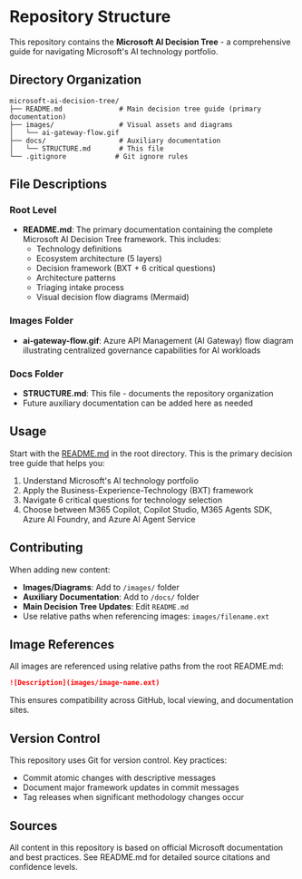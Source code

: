 # Repository Structure

This repository contains the **Microsoft AI Decision Tree** - a comprehensive guide for navigating Microsoft's AI technology portfolio.

## Directory Organization

```
microsoft-ai-decision-tree/
├── README.md              # Main decision tree guide (primary documentation)
├── images/                # Visual assets and diagrams
│   └── ai-gateway-flow.gif
├── docs/                  # Auxiliary documentation
│   └── STRUCTURE.md       # This file
└── .gitignore            # Git ignore rules
```

## File Descriptions

### Root Level

- **README.md**: The primary documentation containing the complete Microsoft AI Decision Tree framework. This includes:
  - Technology definitions
  - Ecosystem architecture (5 layers)
  - Decision framework (BXT + 6 critical questions)
  - Architecture patterns
  - Triaging intake process
  - Visual decision flow diagrams (Mermaid)

### Images Folder

- **ai-gateway-flow.gif**: Azure API Management (AI Gateway) flow diagram illustrating centralized governance capabilities for AI workloads

### Docs Folder

- **STRUCTURE.md**: This file - documents the repository organization
- Future auxiliary documentation can be added here as needed

## Usage

Start with the [README.md](../README.md) in the root directory. This is the primary decision tree guide that helps you:

1. Understand Microsoft's AI technology portfolio
2. Apply the Business-Experience-Technology (BXT) framework
3. Navigate 6 critical questions for technology selection
4. Choose between M365 Copilot, Copilot Studio, M365 Agents SDK, Azure AI Foundry, and Azure AI Agent Service

## Contributing

When adding new content:

- **Images/Diagrams**: Add to `/images/` folder
- **Auxiliary Documentation**: Add to `/docs/` folder
- **Main Decision Tree Updates**: Edit `README.md`
- Use relative paths when referencing images: `images/filename.ext`

## Image References

All images are referenced using relative paths from the root README.md:

```markdown
![Description](images/image-name.ext)
```

This ensures compatibility across GitHub, local viewing, and documentation sites.

## Version Control

This repository uses Git for version control. Key practices:

- Commit atomic changes with descriptive messages
- Document major framework updates in commit messages
- Tag releases when significant methodology changes occur

## Sources

All content in this repository is based on official Microsoft documentation and best practices. See README.md for detailed source citations and confidence levels.
